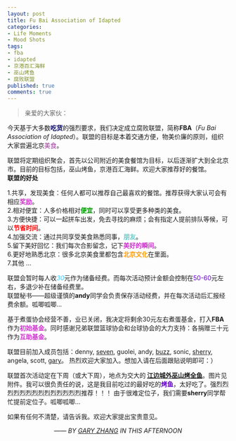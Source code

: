 ```yaml
---
layout: post
title: Fu Bai Association of Idapted
categories:
- Life Moments
- Mood Shots
tags:
- fba
- idapted
- 京港百汇海鲜
- 巫山烤鱼
- 腐败联盟
published: true
comments: true
---
```

<p><blockquote>亲爱的大家伙：</blockquote></p>

<p>今天基于大多数<strong style="color: #000066;">吃货</strong>的强烈要求，我们决定成立腐败联盟，简称<strong>FBA</strong>（<em>Fu Bai Association of Idapted</em>）。联盟的目标是本着交通方便，物美价廉的原则，组织大家尝遍北京<span style="color: #993399;">美食</span>。
<div id=":ya">联盟将定期组织聚会，首先以公司附近的美食餐馆为目标，以后逐渐扩大到全北京市。目前的目标包括，巫山烤鱼，京港百汇海鲜。欢迎大家推荐好的餐馆。<strong> </strong></div>
<div></div>
<div><strong>联盟的好处</strong></div>
<div id=":ya" /></p>

<p>1.共享，发现美食：任何人都可以推荐自己最喜欢的餐馆。推荐获得大家认可会有相应<strong style="color: #cc33cc;">奖励</strong>。<br />
2.相对便宜：人多价格相对<strong style="color: #009900;">便宜</strong>，同时可以享受更多种类的美食。<br />
3.方便快捷：可以一起拼车出发，免去寻找的麻烦；会有指定人提前排队等候，可以<strong style="color: #ff0000;">节省</strong><strong><span style="color: #ff0000;">时间</span></strong>。<br />
4.加强交流：通过共同享受美食熟悉同事，<strong style="color: #66cccc;">朋友</strong>。<br />
5.留下美好回忆：我们每次合影留念，记下<strong style="color: #cc33cc;">美好的瞬间</strong>。<br />
6.更好地熟悉北京：很多北京美食里都包含<strong style="color: #ff9900;">北京文化</strong>在里面。<br />
7.其他 ...</p>

<p>联盟会暂时每人收<em style="color: #33ccff;">30</em>元作为储备经费。而每次活动预计金额会控制在<span style="color: #6600cc;">50-60</span>元左右，多退少补在储备经费里。<br />
联盟秘书——超级谨慎的<strong>andy</strong>同学会负责保存活动经费，并在每次活动后汇报经费余额。呱唧呱唧...</p>

<p>基于煮蛋协会经营不善，业已关闭，我决定将剩余30元左右煮蛋基金，打入<strong>FBA</strong>作为<strong><span style="color: #cc33cc;">初始基金</span></strong>。同时感谢兄弟联盟篮球协会和台球协会的大力支持：各捐赠三十元作为<strong style="color: #cc33cc;">互助基金</strong>。</p>

<p>联盟目前加入成员包括：denny, <a href="http://www.dujinfang.com">seven</a>, guolei, andy, <a href="http://www.lijiapeng.com">buzz</a>, sonic, <a href="http://blog.163.com/wowo_ninini/">sherry</a>, angela, scott, <a href="http://zhangzhe.heroku.com">gary</a>。 热烈欢迎大家加入。想加入请在后面跟贴说明即可：）</p>

<p>联盟首次活动定在下周（或大下周），地点为交大的<strong><strong> <a href="http://www.dianping.com/shop/516382" target="_blank">江边城外巫山烤全鱼</a></strong></strong>。图片见附件。我可以很负责任的说，这是我目前吃过的最好吃的<strong style="color: #6600cc;">烤鱼</strong>，太好吃了。强烈烈烈烈烈烈烈烈烈烈烈烈烈烈推荐！！！ 由于很难定位子，我们需要<strong>sherry</strong>同学帮忙提前定位子。呱唧呱唧...</p>

<p>如果有任何不清楚，请告诉我。欢迎大家提出宝贵意见。
<p style="text-align: center;"><em>—— BY <a href="http://zhangzhe.heroku.com">GARY ZHANG</a> IN THIS AFTERNOON</em></p></p>
